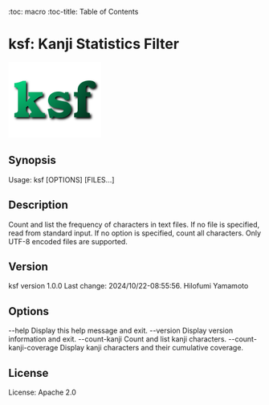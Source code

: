 :toc: macro
:toc-title: Table of Contents

# ksf: Kanji Statistics Filter

![ksf](./ksf.png)

## Synopsis

Usage: ksf [OPTIONS] [FILES...]

## Description

Count and list the frequency of characters in text files.
If no file is specified, read from standard input.
If no option is specified, count all characters.
Only UTF-8 encoded files are supported.

## Version

ksf version 1.0.0 Last change: 2024/10/22-08:55:56. Hilofumi Yamamoto

## Options

--help Display this help message and exit.
--version Display version information and exit.
--count-kanji Count and list kanji characters.
--count-kanji-coverage Display kanji characters and their cumulative coverage.

## License

License: Apache 2.0
